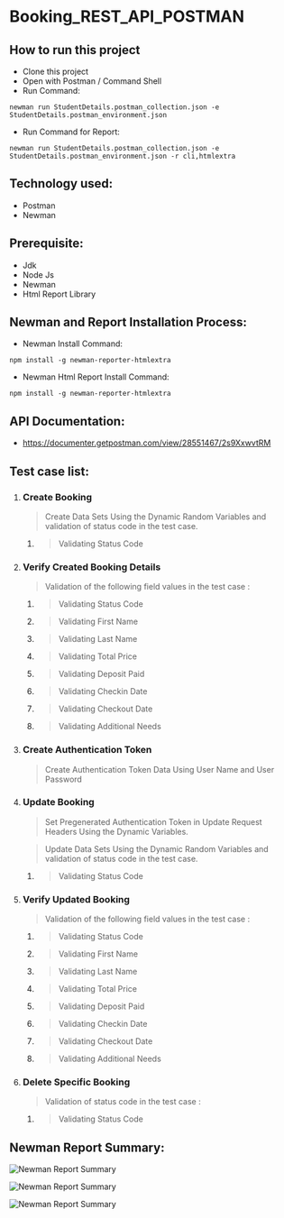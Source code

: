 # Booking_REST_API_POSTMAN

## How to run this project
- Clone this project
- Open with Postman / Command Shell
- Run Command:  
```console 
newman run StudentDetails.postman_collection.json -e StudentDetails.postman_environment.json 
```
- Run Command for Report: 
```console 
newman run StudentDetails.postman_collection.json -e StudentDetails.postman_environment.json -r cli,htmlextra
```

## Technology used:
- Postman
- Newman

## Prerequisite:
- Jdk
- Node Js
- Newman
- Html Report Library

## Newman and Report Installation Process:
- Newman Install Command:
```console
npm install -g newman-reporter-htmlextra
```
- Newman Html Report Install Command:
```console
npm install -g newman-reporter-htmlextra
```

## API Documentation:
- https://documenter.getpostman.com/view/28551467/2s9XxwvtRM

## Test case list:
1. ### Create Booking
	> Create Data Sets Using the Dynamic Random Variables and validation of status code in the test case.
	1. > Validating Status Code
2. ### Verify Created Booking Details
	> Validation of the following field values in the test case :
   	1. > Validating Status Code
    2. > Validating First Name
 	  3. > Validating Last Name
   	4. > Validating Total Price
   	5. > Validating Deposit Paid
    6. > Validating Checkin Date
    7. > Validating Checkout Date
    8. > Validating Additional Needs

3. ### Create Authentication Token
	> Create Authentication Token Data Using User Name and User Password
 
4. ### Update Booking
   > Set Pregenerated Authentication Token in Update Request Headers Using the Dynamic Variables.
   
   > Update Data Sets Using the Dynamic Random Variables and validation of status code in the test case.
    1. > Validating Status Code
    
5. ### Verify Updated Booking
	> Validation of the following field values in the test case :
 	  1. > Validating Status Code
    2. > Validating First Name
 	  3. > Validating Last Name
 	  4. > Validating Total Price
 	  5. > Validating Deposit Paid
    6. > Validating Checkin Date
    7. > Validating Checkout Date
    8. > Validating Additional Needs

6.  ### Delete Specific Booking
	> Validation of status code in the test case :
	  1. > Validating Status Code
  

## Newman Report Summary:
![Newman Report Summary](https://github.com/shafinrahman912/Booking_REST_API_POSTMAN/assets/83553368/fc92ec62-99ee-4621-8ee7-74e891c28ad2)

![Newman Report Summary](https://github.com/shafinrahman912/Booking_REST_API_POSTMAN/assets/83553368/fd72ea6a-81cf-42c4-9710-37b5b9c76b8c)

![Newman Report Summary](https://github.com/shafinrahman912/Booking_REST_API_POSTMAN/assets/83553368/cbd3c989-db65-4358-aee2-e2f68cc59010)


